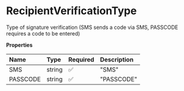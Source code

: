 # RecipientVerificationType

Type of signature verification (SMS sends a code via SMS, PASSCODE requires a code to be entered)

**Properties**

| Name     | Type   | Required | Description |
| :------- | :----- | :------- | :---------- |
| SMS      | string | ✅       | "SMS"       |
| PASSCODE | string | ✅       | "PASSCODE"  |
